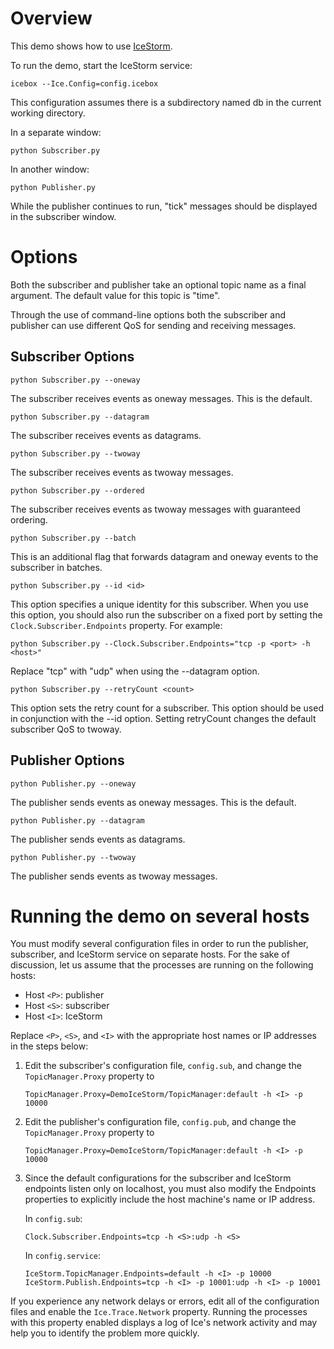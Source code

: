 Overview
========

This demo shows how to use [IceStorm][1].

To run the demo, start the IceStorm service:

```
icebox --Ice.Config=config.icebox
```

This configuration assumes there is a subdirectory named db in the
current working directory.

In a separate window:

```
python Subscriber.py
```

In another window:

```
python Publisher.py
```

While the publisher continues to run, "tick" messages should be
displayed in the subscriber window.

Options
=======

Both the subscriber and publisher take an optional topic name as a
final argument. The default value for this topic is "time".

Through the use of command-line options both the subscriber and
publisher can use different QoS for sending and receiving messages.

Subscriber Options
------------------

```
python Subscriber.py --oneway
```

The subscriber receives events as oneway messages. This is the
default.

```
python Subscriber.py --datagram
```

The subscriber receives events as datagrams.

```
python Subscriber.py --twoway
```

The subscriber receives events as twoway messages.

```
python Subscriber.py --ordered
```

The subscriber receives events as twoway messages with guaranteed
ordering.

```
python Subscriber.py --batch
```

This is an additional flag that forwards datagram and oneway events
to the subscriber in batches.

```
python Subscriber.py --id <id>
```

This option specifies a unique identity for this subscriber. When
you use this option, you should also run the subscriber on a fixed
port by setting the `Clock.Subscriber.Endpoints` property. For
example:

```
python Subscriber.py --Clock.Subscriber.Endpoints="tcp -p <port> -h <host>"
```

Replace "tcp" with "udp" when using the --datagram option.

```
python Subscriber.py --retryCount <count>
```

This option sets the retry count for a subscriber. This option
should be used in conjunction with the --id option. Setting
retryCount changes the default subscriber QoS to twoway.

Publisher Options
-----------------

```
python Publisher.py --oneway
```

The publisher sends events as oneway messages. This is the default.

```
python Publisher.py --datagram
```

The publisher sends events as datagrams.

```
python Publisher.py --twoway
```

The publisher sends events as twoway messages.

Running the demo on several hosts
=================================

You must modify several configuration files in order to run the
publisher, subscriber, and IceStorm service on separate hosts. For
the sake of discussion, let us assume that the processes are running
on the following hosts:

 - Host `<P>`: publisher
 - Host `<S>`: subscriber
 - Host `<I>`: IceStorm

Replace `<P>`, `<S>`, and `<I>` with the appropriate host names or IP
addresses in the steps below:

1. Edit the subscriber's configuration file, `config.sub`, and change
   the `TopicManager.Proxy` property to
   ```
   TopicManager.Proxy=DemoIceStorm/TopicManager:default -h <I> -p 10000
   ```

2. Edit the publisher's configuration file, `config.pub`, and change
   the `TopicManager.Proxy` property to
   ```
   TopicManager.Proxy=DemoIceStorm/TopicManager:default -h <I> -p 10000
   ```

3. Since the default configurations for the subscriber and IceStorm
   endpoints listen only on localhost, you must also modify the Endpoints
   properties to explicitly include the host machine's name or IP
   address.

   In `config.sub`:
   ```
   Clock.Subscriber.Endpoints=tcp -h <S>:udp -h <S>
   ```

   In `config.service`:
   ```
   IceStorm.TopicManager.Endpoints=default -h <I> -p 10000
   IceStorm.Publish.Endpoints=tcp -h <I> -p 10001:udp -h <I> -p 10001
   ```

If you experience any network delays or errors, edit all of the
configuration files and enable the `Ice.Trace.Network` property. Running
the processes with this property enabled displays a log of Ice's
network activity and may help you to identify the problem more
quickly.

[1]: https://doc.zeroc.com/display/Ice37/IceStorm
